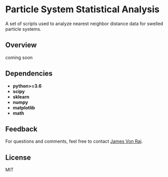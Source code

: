 # Particle System Statistical Analysis
A set of scripts used to analyze nearest neighbor distance data for swelled particle systems. 

## Overview
coming soon 
## Dependencies
* **python>=3.6**
* **scipy**
* **sklearn**
* **numpy**
* **matplotlib**
* **math**

## Feedback
For questions and comments, feel free to contact [James Von Raj](mailto:jvraj@calpoly.edu).

## License
MIT
